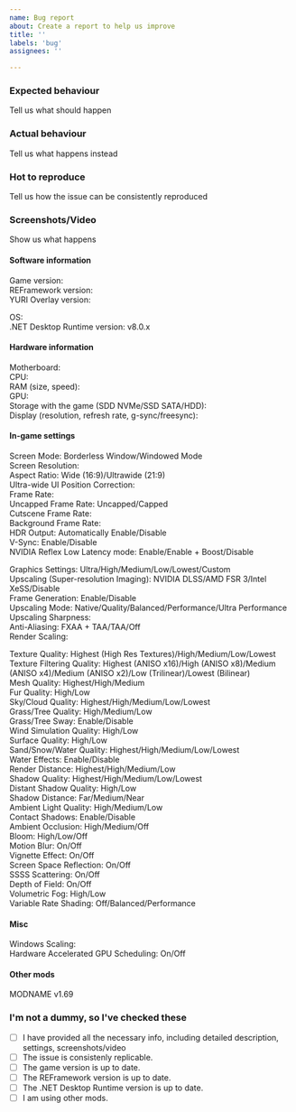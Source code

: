 ```yaml
---
name: Bug report
about: Create a report to help us improve
title: ''
labels: 'bug'
assignees: ''

---
```


### Expected behaviour
Tell us what should happen

### Actual behaviour
Tell us what happens instead

### Hot to reproduce
Tell us how the issue can be consistently reproduced

### Screenshots/Video
Show us what happens

#### Software information
Game version:  
REFramework version:  
YURI Overlay version:  

OS:  
.NET Desktop Runtime version: v8.0.x

#### Hardware information
Motherboard:  
CPU:  
RAM (size, speed):  
GPU:  
Storage with the game (SDD NVMe/SSD SATA/HDD):  
Display (resolution, refresh rate, g-sync/freesync):

#### In-game settings
Screen Mode: Borderless Window/Windowed Mode  
Screen Resolution:  
Aspect Ratio: Wide (16:9)/Ultrawide (21:9)  
Ultra-wide UI Position Correction:  
Frame Rate:  
Uncapped Frame Rate: Uncapped/Capped  
Cutscene Frame Rate:  
Background Frame Rate:  
HDR Output: Automatically Enable/Disable  
V-Sync: Enable/Disable  
NVIDIA Reflex Low Latency mode: Enable/Enable + Boost/Disable  

Graphics Settings: Ultra/High/Medium/Low/Lowest/Custom  
Upscaling (Super-resolution Imaging): NVIDIA DLSS/AMD FSR 3/Intel XeSS/Disable  
Frame Generation: Enable/Disable  
Upscaling Mode: Native/Quality/Balanced/Performance/Ultra Performance  
Upscaling Sharpness:  
Anti-Aliasing: FXAA + TAA/TAA/Off  
Render Scaling:  

Texture Quality: Highest (High Res Textures)/High/Medium/Low/Lowest  
Texture Filtering Quality: Highest (ANISO x16)/High (ANISO x8)/Medium (ANISO x4)/Medium (ANISO x2)/Low (Trilinear)/Lowest (Bilinear)  
Mesh Quality: Highest/High/Medium  
Fur Quality: High/Low  
Sky/Cloud Quality: Highest/High/Medium/Low/Lowest  
Grass/Tree Quality: High/Medium/Low  
Grass/Tree Sway: Enable/Disable  
Wind Simulation Quality:  High/Low  
Surface Quality: High/Low  
Sand/Snow/Water Quality: Highest/High/Medium/Low/Lowest  
Water Effects: Enable/Disable  
Render Distance: Highest/High/Medium/Low  
Shadow Quality: Highest/High/Medium/Low/Lowest  
Distant Shadow Quality: High/Low  
Shadow Distance: Far/Medium/Near  
Ambient Light Quality: High/Medium/Low  
Contact Shadows: Enable/Disable  
Ambient Occlusion: High/Medium/Off  
Bloom: High/Low/Off  
Motion Blur: On/Off  
Vignette Effect: On/Off  
Screen Space Reflection: On/Off  
SSSS Scattering: On/Off  
Depth of Field: On/Off  
Volumetric Fog: High/Low  
Variable Rate Shading: Off/Balanced/Performance  

#### Misc
Windows Scaling:  
Hardware Accelerated GPU Scheduling: On/Off  

#### Other mods
MODNAME v1.69

### I'm not a dummy, so I've checked these
- [ ] I have provided all the necessary info, including detailed description, settings, screenshots/video
- [ ] The issue is consistenly replicable.
- [ ] The game version is up to date.
- [ ] The REFramework version is up to date.
- [ ] The .NET Desktop Runtime version is up to date.
- [ ] I am using other mods.
